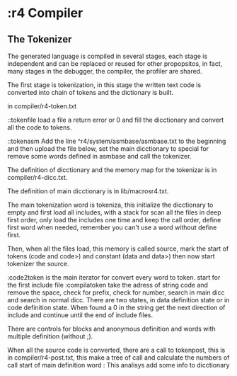 # :r4 Compiler

## The Tokenizer

The generated language is compiled in several stages, each stage is independent and can be replaced or reused for other propopsitos, in fact, many stages in the debugger, the compiler, the profiler are shared.

The first stage is tokenization, in this stage the written text code is converted into chain of tokens and the dictionary is built.

in compiler/r4-token.txt

::tokenfile load a file a return error or 0 and fill the dicctionary and convert all the code to tokens.

::tokenasm Add the line ^r4/system/asmbase/asmbase.txt to the beginning and then upload the file below, set the main dicctionary to special for remove some words defined in asmbase and call the tokenizer.

The definition of dicctionary and the memory map for the tokenizar is in compiler/r4-dicc.txt.

The definition of main dicctionary is in lib/macrosr4.txt.

The main tokenization word is tokeniza, this initialize the dicctionary to empty and first load all includes, with a stack for scan all the files in deep first order, only load the includes one time and keep the call order, define first word when needed, remember you can't use a word without define first.

Then, when all the files load, this memory is called source, mark the start of tokens (code and code>) and constant (data and data>) then now start tokenizer the source.

:code2token is the main iterator for convert every word to token. start for the first include file :compilatoken take the adress of string code and remove the space, check for prefix, check for number, search in main dicc and search in normal dicc. There are two states, in data definition state or in code definition state. When found a 0 in the string get the next direction of include and continue until the end of include files.

There are controls for blocks and anonymous definition and words with multiple definition (without ;).

When all the source code is converted, there are a call to tokenpost, this is in compiler/r4-post.txt, this make a tree of call and calculate the numbers of call start of main definition word :
This analisys add some info to dicctionary









